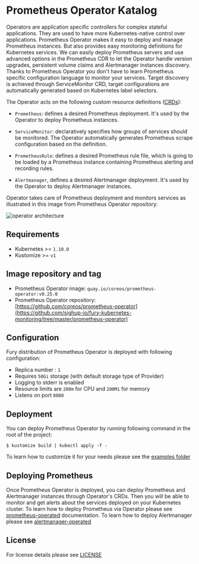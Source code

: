 # Prometheus Operator Katalog

Operators are application specific controllers for complex stateful applications. They are used to have more Kubernetes-native control over applications. Prometheus Operator makes it easy to deploy and manage Prometheus instances. But also provides easy monitoring definitions for Kubernetes services. We can easily deploy Prometheus servers and use advanced options in the Prometheus CDR to let the Operator handle version upgrades, persistent volume claims and Alertmanager instances discovery. Thanks to Prometheus Operator you don't have to learn Prometheus specific configuration language to monitor your services. Target discovery is achieved through ServiceMonitor CRD, target configurations are automatically generated based on Kubernetes label selectors. 

The Operator acts on the following custom resource definitions ([CRDs](https://kubernetes.io/docs/concepts/extend-kubernetes/api-extension/custom-resources/)):

- `Prometheus`: defines a desired Prometheus deployment. It's used by the Operator to deploy Prometheus instances.

- `ServiceMonitor`: declaratively specifies how groups of services should be monitored. The Operator automatically generates Prometheus scrape configuration based on the definition.

- `PrometheusRule`: defines a desired Prometheus rule file, which is going to be loaded by a Prometheus instance containing Prometheus alerting and recording rules.

- `Alertmanager`, defines a desired Alertmanager deployment. It's used by the Operator to deploy Alertmanager instances.

Operator takes care of Prometheus deployment and monitors services as illustrated in this image from Prometheus Operator repository:

![operator architecture](https://coreos.com/sites/default/files/inline-images/p1.png)


## Requirements

- Kubernetes >= `1.10.0`
- Kustomize >= `v1`


## Image repository and tag

* Prometheus Operator image: `quay.io/coreos/prometheus-operator:v0.25.0`
* Prometheus Operator repository: [https://github.com/coreos/prometheus-operator](https://github.com/sighup-io/fury-kubernetes-monitoring/tree/master/prometheus-operator)


## Configuration

Fury distribution of Prometheus Operator is deployed with following configuration:
- Replica number : `1` 
- Requires `50Gi` storage (with default storage type of Provider)
- Logging to stderr is enabled
- Resource limits are `200m` for CPU and `200Mi` for memory
- Listens on port `8080` 


## Deployment

You can deploy Prometheus Operator by running following command in the root of the project:

`$ kustomize build | kubectl apply -f -`

To learn how to customize it for your needs please see the [examples folder](https://github.com/sighup-io/fury-kubernetes-monitoring/tree/master/examples)


## Deploying Prometheus

Once Prometheus Operator is deployed, you can deploy Prometheus and Alertmanager instances through Operator's CRDs. Then you will be able to monitor and get alerts about the services deployed on your Kubernetes cluster. To learn how to deploy Prometheus via Operator please see [prometheus-operated](https://github.com/sighup-io/fury-kubernetes-monitoring/tree/master/prometheus-operated) documentation. To learn how to deploy Alertmanager please see [alertmanager-operated](https://github.com/sighup-io/fury-kubernetes-monitoring/tree/master/alertmanager-operated)


## License

For license details please see [LICENSE](https://sighup.io/fury/license) 
